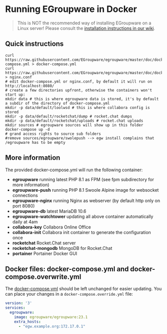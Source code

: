 # Running EGroupware in Docker

> This is NOT the recommended way of installing EGroupware on a Linux server! 
> Please consult the [installation instructions in our wiki](https://github.com/EGroupware/egroupware/wiki/Installation-using-egroupware-docker-RPM-DEB-package).

## Quick instructions
```
curl https://raw.githubusercontent.com/EGroupware/egroupware/master/doc/docker/docker-compose.yml > docker-compose.yml
curl https://raw.githubusercontent.com/EGroupware/egroupware/master/doc/docker/nginx.conf > nginx.conf
# edit docker-compose.yml or nginx.conf, by default it will run on http://localhost:8080/
# create a few directories upfront, otherwise the containers won't start up:
mkdir data # this is where egroupware data is stored, it's by default a subdir of the directory of docker-compose.yml
mkdir -p data/default/loolwsd # this is where collabora config is stored
mkdir -p data/default/rocketchat/dump # rocket.chat dumps
mkdir -p data/default/rocketchat/uploads # rocket.chat uploads
mkdir sources # egroupware sources will show up in this folder
docker-compose up -d
# grand access rights to source sub folders
#remove sources/egroupware/swolepush --> egw install complains that /egroupware has to be empty
```
## More information
The provided docker-compose.yml will run the following container:
* **egroupware** running latest PHP 8.1 as FPM (see fpm subdirectory for more information)
* **egroupware-push** running PHP 8.1 Swoole Alpine image for websocket connections
* **egroupware-nginx** running Nginx as webserver (by default http only on port 8080)
* **egroupware-db** latest MariaDB 10.6
* **egroupware-watchtower** updating all above container automatically daily at 4am
* **collabora-key** Collabora Online Office
* **collabora-init** Collabora init container to generate the configuration once
* **rocketchat** Rocket.Chat server
* **rocketchat-mongodb** MongoDB for Rocket.Chat
* **portainer** Portainer Docker GUI

## Docker files: docker-compose.yml and docker-compose.overwrite.yml
The [docker-compose.yml](docker-compose.yml) should be left unchanged for easier updating.
You can place your changes in a ```docker-compose.override.yml``` file:
```yml
version: '3'
services:
  egroupware:
    image: egroupware/egroupware:23.1
    extra_hosts:
      - "egw.example.org:172.17.0.1"
```